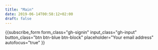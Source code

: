 ```yaml
---
title: "Main"
date: 2019-06-14T00:58:12+02:00
draft: false
---
```


{{subscribe_form
  form_class="gh-signin"
  input_class="gh-input"
  button_class="btn btn-blue btn-block"
  placeholder="Your email address"
  autofocus="true"
}}
